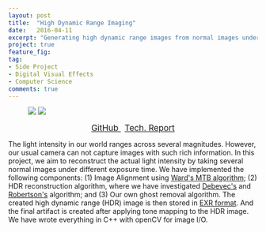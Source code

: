 ```yaml
---
layout: post
title:  "High Dynamic Range Imaging"
date:   2016-04-11
excerpt: "Generating high dynamic range images from normal images under different exposure time."
project: true
feature_fig:
tag:
- Side Project
- Digital Visual Effects
- Computer Science
comments: true
---
```


<figure class="half">
	<img src="{{site.url}}/assets/img/HDR/HDR_wine.jpg" class="img-disappear">
	<img src="{{site.url}}/assets/img/HDR/HDR_flower.jpg">
</figure>

<center>
	<a href="https://github.com/momohuang/High-Dynamic-Range" target="_blank" class="btn">
		<span style="font-size: 120%;">
		GitHub
		</span>
	</a>
	&nbsp;
	<a href="{{ site.url }}/assets/img/HDR/HDR_report.pdf" target="_blank" class="btn">
		<span style="font-size: 120%;">
		Tech. Report
		</span>
	</a>
</center>

<p>The light intensity in our world ranges across several magnitudes. However, our usual camera can not capture images with such rich information. In this project, we aim to reconstruct the actual light intensity by taking several normal images under different exposure time. We have implemented the following components: (1) Image Alignment using <a href="http://www.anyhere.com/gward/papers/jgtpap2.pdf" target="_blank">Ward's MTB algorithm</a>; (2) HDR reconstruction algorithm, where we have investigated <a href="http://www.pauldebevec.com/Research/HDR/debevec-siggraph97.pdf" target="_blank">Debevec's</a> and <a href="http://wearcam.org/ece516/comparametrics_references/JEI00219.pdf" target="_blank">Robertson's</a> algorithm; and (3) Our own ghost removal algorithm. The created high dynamic range (HDR) image is then stored in <a href="http://www.openexr.com" target="_blank">EXR format</a>. And the final artifact is created after applying tone mapping to the HDR image. We have wrote everything in C++ with openCV for image I/O.</p>
